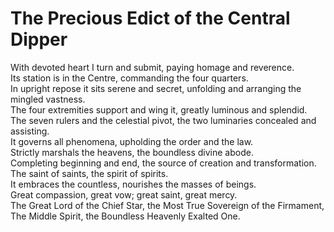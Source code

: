 # The Precious Edict of the Central Dipper

With devoted heart I turn and submit, paying homage and reverence.  
Its station is in the Centre, commanding the four quarters.  
In upright repose it sits serene and secret, unfolding and arranging the mingled vastness.  
The four extremities support and wing it, greatly luminous and splendid.  
The seven rulers and the celestial pivot, the two luminaries concealed and assisting.  
It governs all phenomena, upholding the order and the law.  
Strictly marshals the heavens, the boundless divine abode.  
Completing beginning and end, the source of creation and transformation.  
The saint of saints, the spirit of spirits.  
It embraces the countless, nourishes the masses of beings.  
Great compassion, great vow; great saint, great mercy.  
The Great Lord of the Chief Star, the Most True Sovereign of the Firmament,  
The Middle Spirit, the Boundless Heavenly Exalted One.
